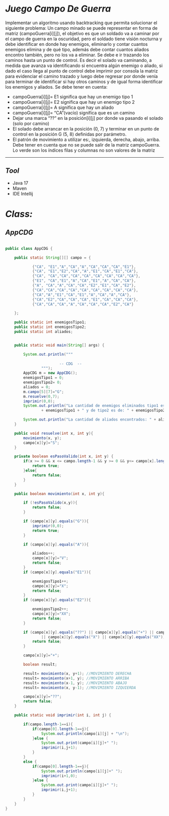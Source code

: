# _Juego Campo De Guerra_

Implementar un algoritmo usando backtracking que permita solucionar el siguiente problema: Un campo minado se puede representar en forma de matriz (campoGuerra[i][j]), el objetivo es que un soldado va a caminar por el campo de guerra en la oscuridad, pero el soldado tiene visión nocturna y debe identificar en donde hay enemigos, eliminarlo y contar cuantos enemigos elimina y de qué tipo, además debe contar cuantos aliados encontro también, pero no los va a eliminar. Se debe e ir trazando los caminos hasta un punto de control. Es decir el solado va caminando, a medida que avanza va identificando si encuentra algún enemigo o aliado, si dado el caso llega al punto de control debe imprimir por consola la matriz para evidenciar el camino trazado y luego debe regresar por donde venía para terminar de identificar si hay otros caminos y de igual forma identificar los enemigos y aliados. Se debe tener en cuenta:
- campoGuerra[i][j]= E1 significa que hay un enemigo tipo 1
- campoGuerra[i][j]= E2 significa que hay un enemigo tipo 2
- campoGuerra[i][j]= A significa que hay un aliado
- campoGuerra[i][j]= “CA”(vacío) significa que es un camino
- Dejar una marca “??” en la posición[i][j] por donde va pasando el solado (solo por camino)
- El solado debe arrancar en la posición (0, 7) y terminar en un punto de control en la posición G (5, 8) definidas por parámetro.
- El patrón de movimiento a utilizar es:, izquierda, derecha, abajo, arriba. Debe tener en cuenta que no se puede salir de la matriz campoGuerra. Lo verde son los índices filas y columnas no son valores de la matriz

------
## _Tool_

- Java 17
- Maven
- IDE Intellij

# _Class:_

## _AppCDG_
```java

public class AppCDG {

    public static String[][] campo = {

            {"CA", "E1","A","CA","A","CA","CA","CA","E1"},
            {"CA", "E1","E2","CA","A","E1","CA","E1","CA"},         
            {"CA", "CA","CA","CA","CA","CA","CA","CA","CA"},        
            {"E1", "CA","E1","A","CA","E1","A","CA","CA"},          
            {"A", "CA","A","CA","CA","E2","E1","CA","E2"},         
            {"CA","CA","CA","CA","CA","CA","CA","CA","CA"},        
            {"CA","A","E1","CA","E1","A","CA","A","CA"},
            {"CA","E2","CA","CA","CA","E1","CA","CA","CA"},
            {"CA","CA","CA","A","CA","CA","CA","E2","CA"}

    };

    public static int enemigosTipo1;
    public static int enemigosTipo2;
    public static int aliados;


    public static void main(String[] args) {

        System.out.println("""
       
                        -- CDG  --    
                """);
        AppCDG m = new AppCDG();
        enemigosTipo1 = 0;
        enemigosTipo2= 0;
        aliados = 0;
        m.campo[5][7]="G";
        m.resuelve(0,7);
        imprimir(0,0);
        System.out.println("La cantidad de enemigos eliminados tipo1 es de: "
                + enemigosTipo1 + " y de tipo2 es de: " + enemigosTipo2);

        System.out.println("La cantidad de aliados encontrados: " + aliados);
    }

    public void resuelve(int x, int y){
        movimiento(x, y);
        campo[x][y]="S";
    }

    private boolean esPasoValido(int x, int y) {
        if(x >= 0 && x <= campo.length-1 && y >= 0 && y<= campo[x].length-1){ 
            return true;
        }else{
            return false;
        }
    }

    public boolean movimiento(int x, int y){

        if (!esPasoValido(x,y)){
            return false;
        }

        if (campo[x][y].equals("G")){
            imprimir(0,0);
            return true;
        }

        if (campo[x][y].equals("A")){

            aliados++;
            campo[x][y]="V";
            return false;
        }
        if (campo[x][y].equals("E1")){

            enemigosTipo1++;
            campo[x][y]="X";
            return false;
        }
        if (campo[x][y].equals("E2")){

            enemigosTipo2++;
            campo[x][y]="XX";
            return false;
        }

        if (campo[x][y].equals("??") || campo[x][y].equals("+") || campo[x][y].equals("V")
                || campo[x][y].equals("X") || campo[x][y].equals("XX")){
            return false;
        }

        campo[x][y]="+";

        boolean result;

        result= movimiento(x, y+1); //MOVIMIENTO DERECHA
        result= movimiento(x+1, y); //MOVIMIENTO ARRIBA
        result= movimiento(x-1, y); //MOVIMIENTO ABAJO
        result= movimiento(x, y-1); //MOVIMIENTO IZQUIERDA

        campo[x][y]="??";
        return false;
    }

    public static void imprimir(int i, int j) {  

        if(campo.length-1==i){
            if(campo[0].length-1==j){
                System.out.println(campo[i][j] + "\n");
            }else {
                System.out.print(campo[i][j]+" ");
                imprimir(i,j+1);
            }
        }
        else {
            if(campo[0].length-1==j){
                System.out.println(campo[i][j]+" ");
                imprimir(i+1,0);
            }else {
                System.out.print(campo[i][j]+" ");
                imprimir(i,j+1);
            }
        }
    }
}
```

